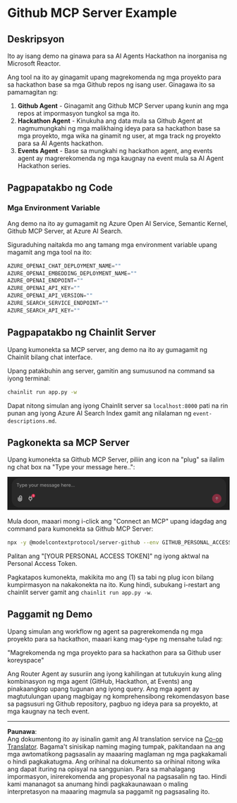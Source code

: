 <!--
CO_OP_TRANSLATOR_METADATA:
{
  "original_hash": "9bf0395cbc541ce8db2a9699c8678dfc",
  "translation_date": "2025-08-29T10:57:47+00:00",
  "source_file": "11-agentic-protocols/code_samples/github-mcp/README.md",
  "language_code": "tl"
}
-->
# Github MCP Server Example

## Deskripsyon

Ito ay isang demo na ginawa para sa AI Agents Hackathon na inorganisa ng Microsoft Reactor.

Ang tool na ito ay ginagamit upang magrekomenda ng mga proyekto para sa hackathon base sa mga Github repos ng isang user. Ginagawa ito sa pamamagitan ng:

1. **Github Agent** - Ginagamit ang Github MCP Server upang kunin ang mga repos at impormasyon tungkol sa mga ito.
2. **Hackathon Agent** - Kinukuha ang data mula sa Github Agent at nagmumungkahi ng mga malikhaing ideya para sa hackathon base sa mga proyekto, mga wika na ginamit ng user, at mga track ng proyekto para sa AI Agents hackathon.
3. **Events Agent** - Base sa mungkahi ng hackathon agent, ang events agent ay magrerekomenda ng mga kaugnay na event mula sa AI Agent Hackathon series.

## Pagpapatakbo ng Code

### Mga Environment Variable

Ang demo na ito ay gumagamit ng Azure Open AI Service, Semantic Kernel, Github MCP Server, at Azure AI Search.

Siguraduhing naitakda mo ang tamang mga environment variable upang magamit ang mga tool na ito:

```python
AZURE_OPENAI_CHAT_DEPLOYMENT_NAME=""
AZURE_OPENAI_EMBEDDING_DEPLOYMENT_NAME=""
AZURE_OPENAI_ENDPOINT=""
AZURE_OPENAI_API_KEY=""
AZURE_OPENAI_API_VERSION=""
AZURE_SEARCH_SERVICE_ENDPOINT=""
AZURE_SEARCH_API_KEY=""
``` 

## Pagpapatakbo ng Chainlit Server

Upang kumonekta sa MCP server, ang demo na ito ay gumagamit ng Chainlit bilang chat interface.

Upang patakbuhin ang server, gamitin ang sumusunod na command sa iyong terminal:

```bash
chainlit run app.py -w
```

Dapat nitong simulan ang iyong Chainlit server sa `localhost:8000` pati na rin punan ang iyong Azure AI Search Index gamit ang nilalaman ng `event-descriptions.md`.

## Pagkonekta sa MCP Server

Upang kumonekta sa Github MCP Server, piliin ang icon na "plug" sa ilalim ng chat box na "Type your message here..":

![MCP Connect](../../../../../translated_images/mcp-chainlit-1.7ed66d648e3cfb28f1ea5f320b91e4404df4a24a0f236ce3de999666621f1cfc.tl.png)

Mula doon, maaari mong i-click ang "Connect an MCP" upang idagdag ang command para kumonekta sa Github MCP Server:

```bash
npx -y @modelcontextprotocol/server-github --env GITHUB_PERSONAL_ACCESS_TOKEN=[YOUR PERSONAL ACCESS TOKEN]
```

Palitan ang "[YOUR PERSONAL ACCESS TOKEN]" ng iyong aktwal na Personal Access Token.

Pagkatapos kumonekta, makikita mo ang (1) sa tabi ng plug icon bilang kumpirmasyon na nakakonekta na ito. Kung hindi, subukang i-restart ang chainlit server gamit ang `chainlit run app.py -w`.

## Paggamit ng Demo

Upang simulan ang workflow ng agent sa pagrerekomenda ng mga proyekto para sa hackathon, maaari kang mag-type ng mensahe tulad ng:

"Magrekomenda ng mga proyekto para sa hackathon para sa Github user koreyspace"

Ang Router Agent ay susuriin ang iyong kahilingan at tutukuyin kung aling kombinasyon ng mga agent (GitHub, Hackathon, at Events) ang pinakaangkop upang tugunan ang iyong query. Ang mga agent ay magtutulungan upang magbigay ng komprehensibong rekomendasyon base sa pagsusuri ng Github repository, pagbuo ng ideya para sa proyekto, at mga kaugnay na tech event.

---

**Paunawa**:  
Ang dokumentong ito ay isinalin gamit ang AI translation service na [Co-op Translator](https://github.com/Azure/co-op-translator). Bagama't sinisikap naming maging tumpak, pakitandaan na ang mga awtomatikong pagsasalin ay maaaring maglaman ng mga pagkakamali o hindi pagkakatugma. Ang orihinal na dokumento sa orihinal nitong wika ang dapat ituring na opisyal na sanggunian. Para sa mahalagang impormasyon, inirerekomenda ang propesyonal na pagsasalin ng tao. Hindi kami mananagot sa anumang hindi pagkakaunawaan o maling interpretasyon na maaaring magmula sa paggamit ng pagsasaling ito.